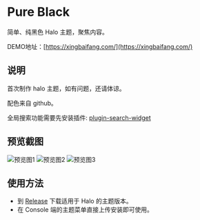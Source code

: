 # Pure Black

简单、纯黑色 Halo 主题，聚焦内容。

DEMO地址：[https://xingbaifang.com/](https://xingbaifang.com/)

## 说明

首次制作 halo 主题，如有问题，还请体谅。

配色来自 github。

全局搜索功能需要先安装插件: [plugin-search-widget](https://github.com/halo-sigs/plugin-search-widget)


## 预览截图
![预览图1](https://p0.meituan.net/travelcube/a4b03341f3495068b1f8bbbf47c9cf6b550633.png)
![预览图2](https://s3plus.meituan.net/csc-apply-file-web/prod/2019-01-03/WX20231101-143027%402x.png)
![预览图3](https://s3plus.meituan.net/csc-apply-file-web/prod/2019-01-03/WX20231101-143222.png)

## 使用方法

* 到 [Release](https://github.com/xbf321/halo-theme-pure-black/releases) 下载适用于 Halo 的主题版本。
* 在 Console 端的主题菜单直接上传安装即可使用。